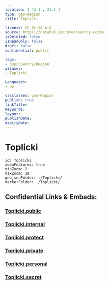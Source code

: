 ```yaml
---
location: [ 43.1 , 21.4 ] 
type: geo-Region
title: Toplicki

license: CC BY-SA 4.0
source: https://datahub.io/core/country-codes
isDeleted: false
isReadOnly: false
draft: false
confidential: public

tags:
- geo/Country/Region
aliases:
- Toplicki

Languages:
- de

cssclasses: geo-Region
publish: true
linkTitle: 
keywords: 
layout: 
publishDate: 
expiryDate: 
---
```


# Toplicki

```leaflet
id: Toplicki
zoomFeatures: true 
minZoom: 2 
maxZoom: 18
geojsonFolder: ./Toplicki/
markerFolder: ./Toplicki/
```


## Confidential Links & Embeds: 

### [Toplicki.public](/_public/\Earth\Continent\Europe\Europe~South\Serbia\districts~SerbiaToplicki.public.md) 

### [Toplicki.internal](/_internal/\Earth\Continent\Europe\Europe~South\Serbia\districts~SerbiaToplicki.internal.md) 

### [Toplicki.protect](/_protect/\Earth\Continent\Europe\Europe~South\Serbia\districts~SerbiaToplicki.protect.md) 

### [Toplicki.private](/_private/\Earth\Continent\Europe\Europe~South\Serbia\districts~SerbiaToplicki.private.md) 

### [Toplicki.personal](/_personal/\Earth\Continent\Europe\Europe~South\Serbia\districts~SerbiaToplicki.personal.md) 

### [Toplicki.secret](/_secret/\Earth\Continent\Europe\Europe~South\Serbia\districts~SerbiaToplicki.secret.md)

